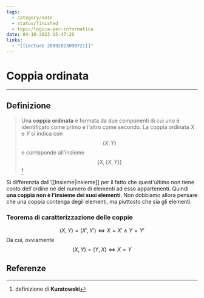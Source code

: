```yaml
---
tags:
  - category/note
  - status/finished
  - topic/logica-per-informatica
date: 04-10-2023 15:47:26
links:
  - "[[Lecture 28092023090721]]"
---
```

# Coppia ordinata
---
## Definizione
> Una **coppia ordinata** è formata da due componenti di cui uno è identificato come primo e l'altro come secondo.
> La coppia ordinata $X$ e $Y$ si indica con
> $$(X, Y)$$
> e corrisponde all'insieme
> $$\{X, \{X, Y\}\}$$[^1]

Si differenzia dall'[[Insieme|insieme]] per il fatto che quest'ultimo non tiene conto dell'ordine né del numero di elementi ad esso appartenenti. Quindi **una coppia non è l'insieme dei suoi elementi**. Non dobbiamo allora pensare che una coppia contenga degil elementi, ma piuttosto che sia gli elementi.

### Teorema di caratterizzazione delle coppie
$$(X, Y) = (X', Y') \iff X = X' \land Y = Y'$$
Da cui, ovviamente
$$(X, Y) = (Y, X) \iff X = Y$$

## Referenze
[^1]: definizione di **Kuratowski**